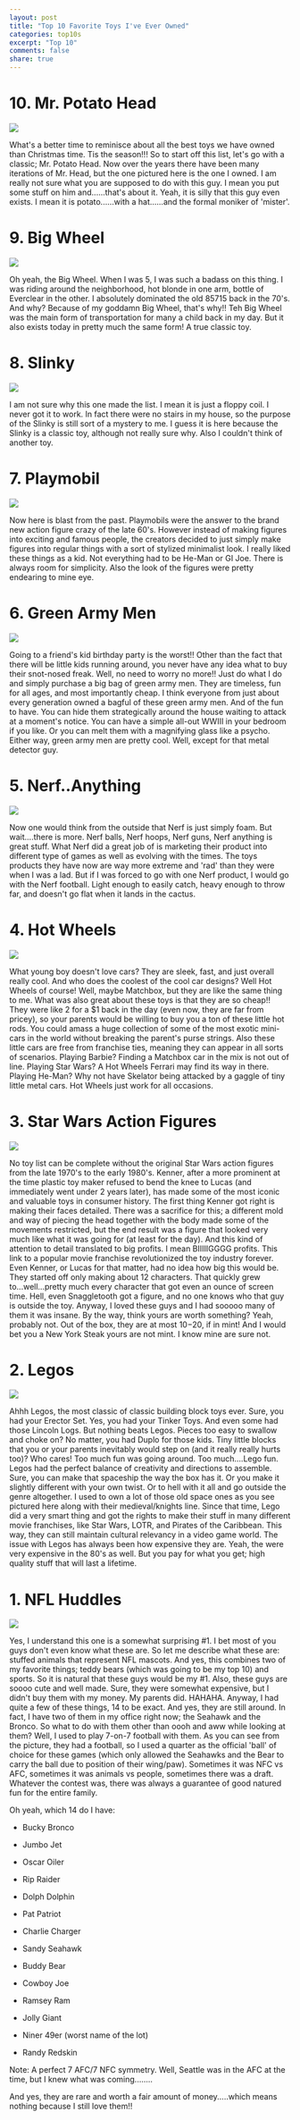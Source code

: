 ```yaml
---
layout: post
title: "Top 10 Favorite Toys I've Ever Owned"
categories: top10s
excerpt: "Top 10"
comments: false
share: true
---
```



# 10. Mr. Potato Head

![](http://littlepeoplemeetmrpotatohead.com/0063a12.jpg)

What's a better time to reminisce about all the best toys we have owned than Christmas time. Tis the season!!! So to start off this list, let's go with a classic; Mr. Potato Head. Now over the years there have been many iterations of Mr. Head, but the one pictured here is the one I owned. I am really not sure what you are supposed to do with this guy. I mean you put some stuff on him and......that's about it. Yeah, it is silly that this guy even exists. I mean it is potato......with a hat......and the formal moniker of 'mister'.


# 9. Big Wheel

![](https://target.scene7.com/is/image/Target/14163433_Alt50?wid=520&hei=520&fmt=pjpeg)

Oh yeah, the Big Wheel. When I was 5, I was such a badass on this thing. I was riding around the neighborhood, hot blonde in one arm, bottle of Everclear in the other. I absolutely dominated the old 85715 back in the 70's. And why? Because of my goddamn Big Wheel, that's why!! Teh Big Wheel was the main form of transportation for many a child back in my day. But it also exists today in pretty much the same form! A true classic toy.

# 8. Slinky

![](https://truimg.toysrus.com/product/images/slinky--FD92503F.zoom.jpg)


I am not sure why this one made the list. I mean it is just a floppy coil. I never got it to work. In fact there were no stairs in my house, so the purpose of the Slinky is still sort of a mystery to me. I guess it is here because the Slinky is a classic toy, although not really sure why. Also I couldn't think of another toy.



# 7. Playmobil


![](https://thevintagetoyadvertiser.files.wordpress.com/2017/04/playmobil-vintage-indians.jpg?w=550&h=373)

Now here is blast from the past. Playmobils were the answer to the brand new action figure crazy of the late 60's. However instead of making figures into exciting and famous people, the creators decided to just simply make figures into regular things with a sort of stylized minimalist look. I really liked these things as a kid. Not everything had to be He-Man or GI Joe. There is always room for simplicity. Also the look of the figures were pretty endearing to mine eye. 

# 6. Green Army Men


![](https://blog.retroplanet.com/wp-content/uploads/2009/12/26629-sp-e1364423887880.jpg)

Going to a friend's kid birthday party is the worst!! Other than the fact that there will be little kids running around, you never have any idea what to buy their snot-nosed freak. Well, no need to worry no more!! Just do what I do and simply purchase a big bag of green army men. They are timeless, fun for all ages, and most importantly cheap. I think everyone from just about every generation owned a bagful of these green army men. And of the fun to have. You can hide them strategically around the house waiting to attack at a moment's notice. You can have a simple all-out WWIII in your bedroom if you like. Or you can melt them with a magnifying glass like a psycho. Either way, green army men are pretty cool. Well, except for that metal detector guy.

# 5. Nerf..Anything

![](https://cdn3.volusion.com/grpn6.7z24g/v/vspfiles/photos/TSFF23OP-2.jpg?1415699605)

Now one would think from the outside that Nerf is just simply foam. But wait....there is more. Nerf balls, Nerf hoops, Nerf guns, Nerf anything is great stuff. What Nerf did a great job of is marketing their product into different type of games as well as evolving with the times. The toys products they have now are way more extreme and 'rad' than they were when I was a lad. But if I was forced to go with one Nerf product, I would go with the Nerf football. Light enough to easily catch, heavy enough to throw far, and doesn't go flat when it lands in the cactus. 


# 4. Hot Wheels



![](http://images3.postfastr.com/imager/u/large/172876586/toys5.jpg)


What young boy doesn't love cars? They are sleek, fast, and just overall really cool. And who does the coolest of the cool car designs? Well Hot Wheels of course! Well, maybe Matchbox, but they are like the same thing to me. What was also great about these toys is that they are so cheap!! They were like 2 for a $1 back in the day (even now, they are far from pricey), so your parents would be willing to buy you a ton of these little hot rods. You could amass a huge collection of some of the most exotic mini-cars in the world without breaking the parent's purse strings. Also these little cars are free from franchise ties, meaning they can appear in all sorts of scenarios. Playing Barbie? Finding a Matchbox car in the mix is not out of line. Playing Star Wars? A Hot Wheels Ferrari may find its way in there. Playing He-Man? Why not have Skelator being attacked by a gaggle of tiny little metal cars. Hot Wheels just work for all occasions. 




# 3. Star Wars Action Figures

![](http://1.bp.blogspot.com/-GkloZT03eBU/Uricf2h2zXI/AAAAAAAAAXA/REwT576iDuA/s1600/figures1.jpg)



No toy list can be complete without the original Star Wars action figures from the late 1970's to the early 1980's. Kenner, after a more prominent at the time plastic toy maker refused to bend the knee to Lucas (and immediately went under 2 years later), has made some of the most iconic and valuable toys in consumer history. The first thing Kenner got right is making their faces detailed. There was a sacrifice for this; a different mold and way of piecing the head together with the body made some of the movements restricted, but the end result was a figure that looked very much like what it was going for (at least for the day). And this kind of attention to detail translated to big profits. I mean BIIIIIGGGG profits. This link to a popular movie franchise revolutionized the toy industry forever. Even Kenner, or Lucas for that matter, had no idea how big this would be. They started off only making about 12 characters. That quickly grew to...well...pretty much every character that got even an ounce of screen time. Hell, even Snaggletooth got a figure, and no one knows who that guy is outside the toy. Anyway, I loved these guys and I had sooooo many of them it was insane. By the way, think yours are worth something? Yeah, probably not. Out of the box, they are at most $10-$20, if in mint! And I would bet you a New York Steak yours are not mint. I know mine are sure not.



# 2. Legos

![](https://images.brickset.com/sets/images/885-1.jpg)



Ahhh Legos, the most classic of classic building block toys ever. Sure, you had your Erector Set. Yes, you had your Tinker Toys. And even some had those Lincoln Logs. But nothing beats Legos. Pieces too easy to swallow and choke on? No matter, you had Duplo for those kids. Tiny little blocks that you or your parents inevitably would step on (and it really really hurts too)? Who cares! Too much fun was going around. Too much....Lego fun. Legos had the perfect balance of creativity and directions to assemble. Sure, you can make that spaceship the way the box has it. Or you make it slightly different with your own twist. Or to hell with it all and go outside the genre altogether. I used to own a lot of those old space ones as you see pictured here along with their medieval/knights line. Since that time, Lego did a very smart thing and got the rights to make their stuff in many different movie franchises, like Star Wars, LOTR, and Pirates of the Caribbean. This way, they can still maintain cultural relevancy in a video game world. The issue with Legos has always been how expensive they are. Yeah, the were very expensive in the 80's as well. But you pay for what you get; high quality stuff that will last a lifetime.  




# 1. NFL Huddles

![](http://zulkey.com/File1495.jpeg)


Yes, I understand this one is a somewhat surprising #1. I bet most of you guys don't even know what these are. So let me describe what these are: stuffed animals that represent NFL mascots. And yes, this combines two of my favorite things; teddy bears (which was going to be my top 10) and sports. So it is natural that these guys would be my #1. Also, these guys are soooo cute and well made. Sure, they were somewhat expensive, but I didn't buy them with my money. My parents did. HAHAHA. Anyway, I had quite a few of these things, 14 to be exact. And yes, they are still around. In fact, I have two of them in my office right now; the Seahawk and the Bronco. So what to do with them other than oooh and aww while looking at them? Well, I used to play 7-on-7 football with them. As you can see from the picture, they had a football, so I used a quarter as the official 'ball' of choice for these games (which only allowed the Seahawks and the Bear to carry the ball due to position of their wing/paw). Sometimes it was NFC vs AFC, sometimes it was animals vs people, sometimes there was a draft. Whatever the contest was, there was always a guarantee of good natured fun for the entire family.

Oh yeah, which 14 do I have:


- Bucky Bronco

- Jumbo Jet

- Oscar Oiler

- Rip Raider

- Dolph Dolphin

- Pat Patriot

- Charlie Charger

- Sandy Seahawk

- Buddy Bear

- Cowboy Joe

- Ramsey Ram

- Jolly Giant

- Niner 49er (worst name of the lot)

- Randy Redskin

Note: A perfect 7 AFC/7 NFC symmetry. Well, Seattle was in the AFC at the time, but I knew what was coming........




And yes, they are rare and worth a fair amount of money.....which means nothing because I still love them!!
